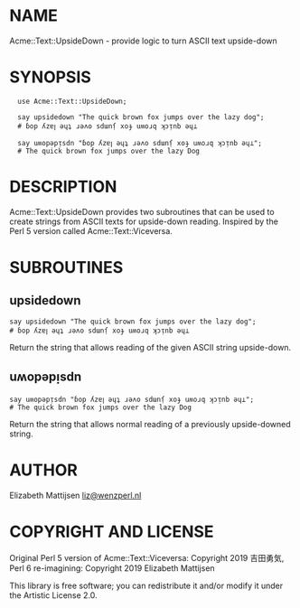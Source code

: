 NAME
====

Acme::Text::UpsideDown - provide logic to turn ASCII text upside-down

SYNOPSIS
========

```perl6
  use Acme::Text::UpsideDown;

  say upsidedown "The quick brown fox jumps over the lazy dog";
  # ɓop ʎzɐꞁ ǝɥʇ ɹǝʌo sdɯnſ̣ xoɟ uʍoɹq ʞɔᴉnb ǝɥ⊥

  say uʍopǝpᴉsdn "ɓop ʎzɐꞁ ǝɥʇ ɹǝʌo sdɯnſ̣ xoɟ uʍoɹq ʞɔᴉnb ǝɥ⊥";
  # The quick brown fox jumps over the lazy Dog
```

DESCRIPTION
===========

Acme::Text::UpsideDown provides two subroutines that can be used to create strings from ASCII texts for upside-down reading. Inspired by the Perl 5 version called Acme::Text::Viceversa.

SUBROUTINES
===========

upsidedown
----------

    say upsidedown "The quick brown fox jumps over the lazy dog";
    # ɓop ʎzɐꞁ ǝɥʇ ɹǝʌo sdɯnſ̣ xoɟ uʍoɹq ʞɔᴉnb ǝɥ⊥

Return the string that allows reading of the given ASCII string upside-down.

uʍopǝpᴉsdn
----------

    say uʍopǝpᴉsdn "ɓop ʎzɐꞁ ǝɥʇ ɹǝʌo sdɯnſ̣ xoɟ uʍoɹq ʞɔᴉnb ǝɥ⊥";
    # The quick brown fox jumps over the lazy Dog

Return the string that allows normal reading of a previously upside-downed string.

AUTHOR
======

Elizabeth Mattijsen <liz@wenzperl.nl>

COPYRIGHT AND LICENSE
=====================

Original Perl 5 version of Acme::Text::Viceversa: Copyright 2019 吉田勇気, Perl 6 re-imagining: Copyright 2019 Elizabeth Mattijsen

This library is free software; you can redistribute it and/or modify it under the Artistic License 2.0.

